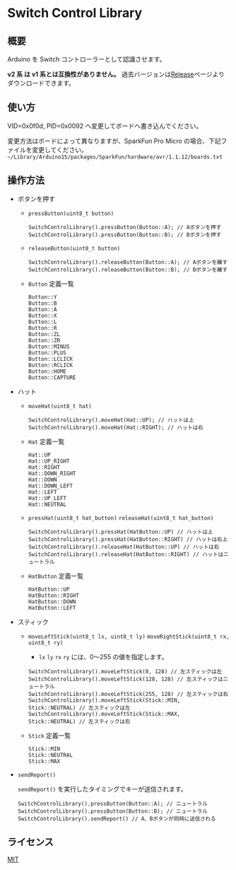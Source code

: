# Switch Control Library

## 概要

Arduino を Switch コントローラーとして認識させます。

**v2 系 は v1 系とは互換性がありません。**
過去バージョンは[Release](https://github.com/celclow/SwitchControlLibrary/releases)ページよりダウンロードできます。

## 使い方

VID=0x0f0d, PID=0x0092 へ変更してボードへ書き込んでください。

変更方法はボードによって異なりますが、SparkFun Pro Micro の場合、下記ファイルを変更してください。
`~/Library/Arduino15/packages/SparkFun/hardware/avr/1.1.12/boards.txt`

## 操作方法

- ボタンを押す

  - `pressButton(uint8_t button)`

    ```
    SwitchControlLibrary().pressButton(Button::A); // Aボタンを押す
    SwitchControlLibrary().pressButton(Button::B); // Bボタンを押す
    ```

  - `releaseButton(uint8_t button)`

    ```
    SwitchControlLibrary().releaseButton(Button::A); // Aボタンを離す
    SwitchControlLibrary().releaseButton(Button::B); // Bボタンを離す
    ```

  - `Button` 定義一覧

    ```
    Button::Y
    Button::B
    Button::A
    Button::X
    Button::L
    Button::R
    Button::ZL
    Button::ZR
    Button::MINUS
    Button::PLUS
    Button::LCLICK
    Button::RCLICK
    Button::HOME
    Button::CAPTURE
    ```

- ハット

  - `moveHat(uint8_t hat)`

    ```
    SwitchControlLibrary().moveHat(Hat::UP); // ハットは上
    SwitchControlLibrary().moveHat(Hat::RIGHT); // ハットは右
    ```

  - `Hat` 定義一覧

    ```
    Hat::UP
    Hat::UP_RIGHT
    Hat::RIGHT
    Hat::DOWN_RIGHT
    Hat::DOWN
    Hat::DOWN_LEFT
    Hat::LEFT
    Hat::UP_LEFT
    Hat::NEUTRAL
    ```

  - `pressHat(uint8_t hat_button)` `releaseHat(uint8_t hat_button)`

    ```
    SwitchControlLibrary().pressHat(HatButton::UP) // ハットは上
    SwitchControlLibrary().pressHat(HatButton::RIGHT) // ハットは右上
    SwitchControlLibrary().releaseHat(HatButton::UP) // ハットは右
    SwitchControlLibrary().releaseHat(HatButton::RIGHT) // ハットはニュートラル
    ```

  - `HatButton` 定義一覧

    ```
    HatButton::UP
    HatButton::RIGHT
    HatButton::DOWN
    HatButton::LEFT
    ```

- スティック

  - `moveLeftStick(uint8_t lx, uint8_t ly)` `moveRightStick(uint8_t rx, uint8_t ry)`

    - `lx` `ly` `rx` `ry` には、0〜255 の値を指定します。

    ```
    SwitchControlLibrary().moveLeftStick(0, 128) // 左スティックは左
    SwitchControlLibrary().moveLeftStick(128, 128) // 左スティックはニュートラル
    SwitchControlLibrary().moveLeftStick(255, 128) // 左スティックは右
    SwitchControlLibrary().moveLeftStick(Stick::MIN, Stick::NEUTRAL) // 左スティックは左
    SwitchControlLibrary().moveLeftStick(Stick::MAX, Stick::NEUTRAL) // 左スティックは右
    ```

  - `Stick` 定義一覧

    ```
    Stick::MIN
    Stick::NEUTRAL
    Stick::MAX
    ```

- `sendReport()`

  `sendReport()` を実行したタイミングでキーが送信されます。

  ```
  SwitchControlLibrary().pressButton(Button::A); // ニュートラル
  SwitchControlLibrary().pressButton(Button::B); // ニュートラル
  SwitchControlLibrary().sendReport() // A、Bボタンが同時に送信される
  ```

## ライセンス

[MIT](https://github.com/celclow/SwitchControlLibrary/blob/master/LICENSE)
